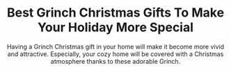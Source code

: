 ---
layout: post
title: Best Grinch Christmas Gifts To Make Your Holiday More Special
subtitle: Having a Grinch Christmas gift in your home will make it become more vivid and attractive. Especially, your cozy home will be covered with a Christmas atmosphere thanks to these adorable Grinch.
header-img: "img/post/2023/09/copied/medium_grinch_christmas_gifts_79d4fb9874.jpg"
header-style: text
permalink: "/grinch-christmas-gifts/"
catalog: true
tags:
  - Recipients 
  - Men
---   